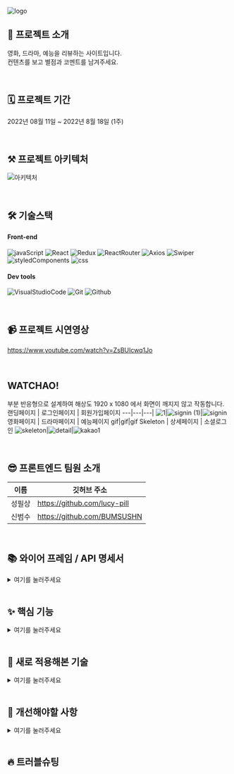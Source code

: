 ![logo](https://user-images.githubusercontent.com/109033607/185214064-b9bb56c9-b2e1-4532-b0ec-3fd59c722075.png)
## 🙌 프로젝트 소개
영화, 드라마, 예능을 리뷰하는 사이트입니다.<br>
컨텐츠를 보고 별점과 코멘트를 남겨주세요.

<br>

## 🗓 프로젝트 기간
2022년 08월 11일 ~ 2022년 8월 18일 (1주)

<br>

## ⚒️ 프로젝트 아키텍처
![아키텍처](https://user-images.githubusercontent.com/109033607/185400322-46969d75-1e63-4b03-b2e2-303f7e8c3a86.png)

<br>

## 🛠 기술스택
#### Front-end
![javaScript](https://camo.githubusercontent.com/fe1c8df487dbc029d3a1819dcc5bf79e066f1307131191ac2b02de8c3c55da81/68747470733a2f2f696d672e736869656c64732e696f2f62616467652f4a6176615363726970742d4637444631453f7374796c653d266c6f676f3d4a617661536372697074266c6f676f436f6c6f723d7768697465)
![React](https://camo.githubusercontent.com/34c6a7afcc16731e2c4d73f3af9b275b172b2e46dc1e82be3f121a71fe067de9/68747470733a2f2f696d672e736869656c64732e696f2f62616467652f52656163742d3631444146423f7374796c653d266c6f676f3d5265616374266c6f676f436f6c6f723d7768697465)
![Redux](https://camo.githubusercontent.com/d58ceb12a14709c7049878ae358ef7628e42d4276108b758cbb66a8922e7ef3e/68747470733a2f2f696d672e736869656c64732e696f2f62616467652f52656475782d3736344142433f7374796c653d266c6f676f3d5265647578266c6f676f436f6c6f723d7768697465)
![ReactRouter](https://camo.githubusercontent.com/d257f8e18789ba1e6d34a9c63cbe150083c96b6f0da2eb059ae02422914ea80a/68747470733a2f2f696d672e736869656c64732e696f2f62616467652f526561637420526f757465722d4341343234353f7374796c653d266c6f676f3d526561637420526f75746572266c6f676f436f6c6f723d7768697465)
![Axios](https://camo.githubusercontent.com/809053601ae7a670d58865bd88e0f313cc5ced1c0915ff43aeb2ad1d1bf252c2/68747470733a2f2f696d672e736869656c64732e696f2f62616467652f4178696f732d3638323865323f7374796c653d)
![Swiper](https://camo.githubusercontent.com/2a4027d72d8e0d2938ad47bd8e4274fee26f286e464ce62c492a3dc2ff09b174/68747470733a2f2f696d672e736869656c64732e696f2f62616467652f5377697065722d3633333246363f7374796c653d266c6f676f3d537769706572266c6f676f436f6c6f723d7768697465)
![styledComponents](https://camo.githubusercontent.com/8d29f15964b1cb2254deccb293a2c444eee52078b3d448b6149c17c5ab40d2ce/68747470733a2f2f696d672e736869656c64732e696f2f62616467652f7374796c65642d636f6d706f6e656e74732d4442373039333f7374796c653d266c6f676f3d7374796c65642d636f6d706f6e656e7473266c6f676f436f6c6f723d7768697465)
![css](https://camo.githubusercontent.com/c774b3527d1dfaea9ddb6a253fc0bad0b819a570a9da14adf2eb02279ae8f5d7/68747470733a2f2f696d672e736869656c64732e696f2f62616467652f4353532d3135373242363f7374796c653d266c6f676f3d43535333266c6f676f436f6c6f723d7768697465)
#### Dev tools
![VisualStudioCode](https://camo.githubusercontent.com/e9f45e009429d35852b90e211cac4d3881b18471d8faa43b24bdaf4c8a19723b/68747470733a2f2f696d672e736869656c64732e696f2f62616467652f56697375616c2053747564696f20436f64652d3030374143433f7374796c653d266c6f676f3d56697375616c2053747564696f20436f6465266c6f676f436f6c6f723d7768697465)
![Git](https://camo.githubusercontent.com/a5e39b99ce3f82aa5b1d04379575311317fccec3787a98f9e8b94b4034142d3e/68747470733a2f2f696d672e736869656c64732e696f2f62616467652f4769742d4630353033323f7374796c653d266c6f676f3d476974266c6f676f436f6c6f723d7768697465)
![Github](https://camo.githubusercontent.com/245d233220d2b61c6e4c7177cf60be551e2be541c43c4deb25cd935903745233/68747470733a2f2f696d672e736869656c64732e696f2f62616467652f4769744875622d3138313731373f7374796c653d266c6f676f3d476974487562266c6f676f436f6c6f723d7768697465)

<br>

## 📹 프로젝트 시연영상
https://www.youtube.com/watch?v=ZsBUIcwq1Jo

<br>


## WATCHAO!
부분 반응형으로 설계하여 해상도 1920 x 1080 에서 화면이 깨지지 않고 작동합니다.
랜딩페이지 | 로그인페이지 | 회원가입페이지
---|---|---|
![1](https://user-images.githubusercontent.com/109033607/185373925-2b4cb14c-ef40-4aa2-af7e-62a911b3050e.gif)|![signin (1)](https://user-images.githubusercontent.com/109033607/185381014-cbcac032-7596-4960-bdc8-5335633efc74.gif)|![signin](https://user-images.githubusercontent.com/109033607/185379009-2ebe9703-234b-4d6c-9911-bb380e213ded.gif)
영화페이지 | 드라마페이지 | 예능페이지
gif|gif|gif
Skeleton | 상세페이지 | 소셜로그인
![skeleton](https://user-images.githubusercontent.com/109033607/185400797-b69f8c66-0e4a-46e1-b454-40fb823591f5.gif)|![detail](https://user-images.githubusercontent.com/109033607/185377409-ee00f24e-17b8-4f9f-8371-a6eeefc6a3ba.gif)|![kakao1](https://user-images.githubusercontent.com/109033607/185375564-89df8ba9-3fed-4a9e-9844-d50624af1e3e.gif)

<br>



## 😎 프론트엔드 팀원 소개<br>
이름 | 깃허브 주소 |
---|---|
성필상|https://github.com/lucy-pill
신범수|https://github.com/BUMSUSHN

<br>

## 📚 와이어 프레임 / API 명세서<br>
<details>
<summary>여기를 눌러주세요</summary>
<div markdown="1">

<br>
  
[figma로 열기](https://www.figma.com/file/dapEFyHroe0F7veKdijnio/Mini-Project?node-id=0%3A1)
<br>

[노션으로 열기](https://www.notion.so/5-abb0b2421aa6449abd1b7a4251a9e819)

</div>
</details>
<br>

## ✨ 핵심 기능<br>
<details>
<summary>여기를 눌러주세요</summary>
<div markdown="1">

<br>

### # 공통 기능
- Input 상태 관리하기 : useRef를 이용하여 input창을 초기화할 수 있습니다. 
<br>

#### 1. 랜딩 페이지
- Swiper를 이용하여 포스팅된 카드들을 확인할 수 있습니다.
<br>

#### 2. 로그인
- 소셜 로그인 : 카카오톡으로 간단하게 로그인할 수 있습니다.
<br>

#### 3. 회원가입
- 이메일 주소 & 닉네임 : 중복 체크 버튼을 없애고 debounce를 이용하여 중복 체크를 진행하였습니다.
- 비밀번호 : on/off 버튼을 이용하여 비밀번호 입력 시 노출되지 않게 설정했습니다.
<br>

#### 4. 영화 / 드라마 / 예능 페이지
- Grid를 이용하여 페이지에 생동감을 주었습니다.
- 로그아웃 상태에서 버튼 클릭 시 '로그인 후에 이용 바랍니다' 알림창을 띄우고 로그인 페이지로 이동합니다.
- 좋아요 👍 : 포스트가 좋아요를 많이 받은 순서대로 정렬됩니다
- 별점⭐⭐⭐⭐⭐을 통해 직관적인 후기 참조가 가능합니다.
<br>

#### 5. 상세페이지
- 댓글 CRUD 기능 구현
- 댓글 기능을 통해, 다른 사용자와 경험을 공유 할 수 있습니다.
</div>
</details>

<br>

## 🚀 새로 적용해본 기술<br>

<details>
<summary>여기를 눌러주세요</summary>
<div markdown="1">

<br>

#### 1. 쿠키
- react-cookie 사용 시 path를 잘 지정하였는데도 값을 못 가지고 오는 경우가 있어 browser storage에 저장을 하였습니다.
- 다음 프로젝트에서는 패키지가 아닌 직접 작성하여 사용할 예정입니다.

<br>

#### 2. 댓글
- 좋아요 / 수정은 시간 부족으로 적용을 못했습니다. 다음 프로젝트에서는 적용할 예정입니다.

<br>

#### 3. 포스트
- 수정 / 이미지 드래그 앤 드롭은 시간 부족으로 적용을 못했습니다. 다음 프로젝트에서는 적용할 예정입니다.

<br>

#### 4. interceptor 통한 에러 처리 관리
- 토큰 만료 에러, 통신 에러 등 에러 처리 관련 로직이 좀 더 치밀하게 짜여야겠다고 생각이 되었습니다.

<br>

#### 5. 카카오 이외 추가 소셜 로그인
- 네이버 로그인은 디자인 커스텀이 어려워 배제하였고, 다음 프로젝트에서는 구글 로그인을 적용해 볼 예정입니다.

<br>
  
</div>
</details>

<br>

## 📖 개선해야할 사항<br>

<details>
<summary>여기를 눌러주세요</summary>
<div markdown="1">

<br>

#### 1. 쿠키
 - react-cookie 사용 시 path를 잘 지정하였는데도 값을 못 가지고 오는 경우가 있어 browser storage에 저장을 하였습니다.
 - 다음 프로젝트에서는 패키지가 아닌 직접 작성하여 사용할 예정입니다.

<br>

#### 2. 댓글
 - 좋아요 / 수정은 시간 부족으로 적용을 못했습니다. (다음 프로젝트에서는 적용할 예정입니다.)

<br>

#### 3. 포스트
 - 수정 / 이미지 drag & drop은 시간 부족으로 적용을 못했습니다. (다음 프로젝트에서는 적용할 예정입니다.)

<br>

#### 4. interceptor 통한 에러 처리 관리
 - 토큰 만료 에러, 통신에러 등 에러 처리 관련 로직이 좀 더 치밀하게 짜여야겠다고 생각이 되었습니다.

<br>

#### 5. 카카오 이외 추가 소셜 로그인
 - 네이버 로그인은 디자인 커스텀이 어려워 배제하였고, 다음 프로젝트에서는 구글 로그인을 적용해 볼 예정입니다.

<br>

</div>
</details>

<br>

## 🔥 트러블슈팅<br>

<br>
